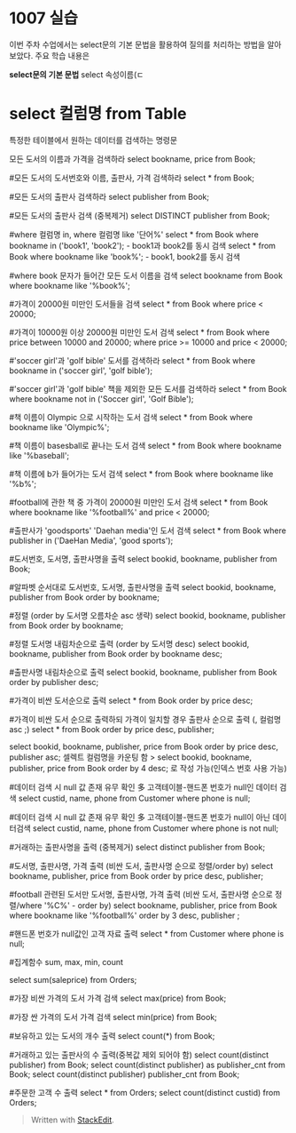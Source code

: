 # 1007 실습
이번 주차 수업에서는 select문의 기본 문법을 활용하여 질의를 처리하는 방법을 알아보았다. 주요 학습 내용은 

**select문의 기본 문법**
select 속성이름(ㄷ



# select 컬럼명 from Table
특정한 테이블에서 원하는 데이터를 검색하는 명령문

모든 도서의 이름과 가격을 검색하라
select bookname, price from Book;

#모든 도서의 도서번호와 이름, 출판사, 가격 검색하라
select * from Book;

#모든 도서의 출판사 검색하라
select publisher from Book;

#모든 도서의 출판사 검색 (중복제거)
select DISTINCT publisher from Book;

#where 컬럼명 in, where 컬럼명 like '단어%' 
select * from Book where bookname in ('book1', 'book2'); - book1과 book2를 동시 검색
select * from Book where bookname like 'book%'; - book1, book2를 동시 검색

#where 
book 문자가 들어간 모든 도서 이름을 검색
select bookname from Book where bookname like '%book%';

#가격이 20000원 미만인 도서들을 검색
select * from Book where price < 20000;

#가격이 10000원 이상 20000원 미만인 도서 검색
select * from Book where price between 10000 and 20000;
where price >= 10000 and price < 20000;

#'soccer girl'과 'golf bible' 도서를 검색하라
select * from Book where bookname in ('soccer girl', 'golf bible');

#'soccer girl'과 'golf bible' 책을 제외한 모든 도서를 검색하라
select * from Book where bookname not in ('Soccer girl', 'Golf Bible');

#책 이름이 Olympic 으로 시작하는 도서 검색
select * from Book where bookname like 'Olympic%';

#책 이름이 basesball로 끝나는 도서 검색
select * from Book where bookname like '%baseball';

#책 이름에 b가 들어가는 도서 검색
select * from Book where bookname like '%b%';

#football에 관한 책 중 가격이 20000원 미만인 도서 검색
select * from Book where bookname like '%football%' and price < 20000;

#출판사가 'goodsports' 'Daehan media'인 도서 검색
select * from Book where publisher in ('DaeHan Media', 'good sports');

#도서번호, 도서명, 출판사명을 출력
select bookid, bookname, publisher from Book;

#알파벳 순서대로 도서번호, 도서명, 출판사명을 출력
select bookid, bookname, publisher from Book order by bookname;

#정렬 (order by 도서명 오름차순 asc 생략)
select bookid, bookname, publisher from Book order by bookname;

#정렬 도서명 내림차순으로 출력 (order by 도서명 desc)
select bookid, bookname, publisher from Book order by bookname desc;

#출판사명 내림차순으로 출력
select bookid, bookname, publisher from Book order by publisher desc;

#가격이 비싼 도서순으로 출력
select * from Book order by price desc;

#가격이 비싼 도서 순으로 출력하되 가격이 일치할 경우 출판사 순으로 출력 (, 컬럼명 asc ;)
select * from Book order by price desc, publisher;

select bookid, bookname, publisher, price from Book order by price desc, publisher asc;
셀렉트 컬럼명을 카운팅 함 > select bookid, bookname, publisher, price from Book order by 4 desc; 로 작성 가능(인덱스 번호 사용 가능)

#데이터 검색 시 null 값 존재 유무 확인 多 고객테이블-핸드폰 번호가 null인 데이터 검색
select custid, name, phone from Customer where phone is null;

#데이터 검색 시 null 값 존재 유무 확인 多 고객테이블-핸드폰 번호가 null이 아닌 데이터검색
select custid, name, phone from Customer where phone is not null;

#거래하는 출판사명을 출력 (중복제거)
select distinct publisher from Book; 

#도서명, 출판사명, 가격 출력 (비싼 도서, 출판사명 순으로 정렬/order by)
select bookname, publisher, price from Book order by price desc, publisher;

#football 관련된 도서만 도서명, 출판사명, 가격 출력 (비싼 도서, 출판사명 순으로 정렬/where '%C%' - order by)
select bookname, publisher, price from Book where bookname like '%football%' order by 3 desc, publisher ;

#핸드폰 번호가 null값인 고객 자료 출력 
select * from Customer where phone is null;

#집계함수 sum, max, min, count 

select sum(saleprice) from Orders;

#가장 비싼 가격의 도서 가격 검색 
select max(price) from Book;

#가장 싼 가격의 도서 가격 검색
select min(price) from Book;

#보유하고 있는 도서의 개수 출력
select count(*) from Book;

#거래하고 있는 출판사의 수 출력(중복값 제외 되어야 함)
select count(distinct publisher) from Book;
select count(distinct publisher) as publisher_cnt from Book;
select count(distinct publisher) publisher_cnt from Book;

#주문한 고객 수 출력 
select * from Orders;
select count(distinct custid) from Orders;







> Written with [StackEdit](https://stackedit.io/).
<!--stackedit_data:
eyJoaXN0b3J5IjpbLTI2MTUxOTAyNiwyMDM0MjQwNzc5LC05OD
Y2MjI0NzZdfQ==
-->